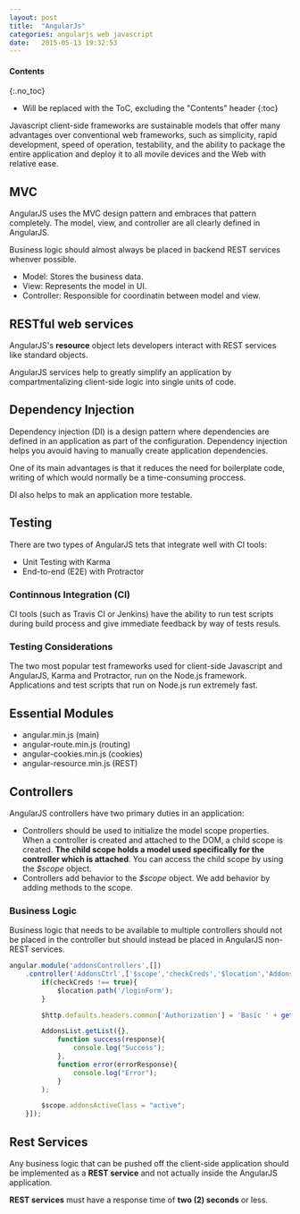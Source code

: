 ```yaml
---
layout: post
title:  "AngularJs"
categories: angularjs web javascript
date:   2015-05-13 19:32:53
---
```


#### Contents
{:.no_toc}

* Will be replaced with the ToC, excluding the "Contents" header
{:toc}

Javascript client-side frameworks are sustainable models that offer many advantages over conventional web frameworks, such as simplicity, rapid development, speed of operation, testability, and the ability to package the entire application and deploy it to all movile devices and the Web with relative ease.

## MVC

AngularJS uses the MVC design pattern and embraces that pattern completely. The model, view, and controller are all clearly defined in AngularJS.

Business logic should almost always be placed in backend REST services whenver possible.

* Model: Stores the business data.
* View: Represents the model in UI.
* Controller: Responsible for coordinatin between model and view.

## RESTful web services

AngularJS's **resource** object lets developers interact with  REST services like standard objects.

AngularJS services help to greatly simplify an application by compartmentalizing client-side logic into single units of code.

## Dependency Injection

Dependency injection (DI) is a design pattern where dependencies are defined in an application as part of the configuration. Dependency injection helps you avouid having to manually create application dependencies.

One of its main advantages is that it reduces the need for boilerplate code, writing of which would normally be a time-consuming proccess.

DI also helps to mak an application more testable.

## Testing

There are two types of AngularJS tets that integrate well with CI tools:

* Unit Testing with Karma
* End-to-end (E2E) with Protractor

### Continnous Integration (CI)

CI tools (such as Travis CI or Jenkins) have the ability to run test scripts during build process and give immediate feedback by way of tests resuls.

### Testing Considerations

The two most popular test frameworks used for client-side Javascript and AngularJS, Karma and Protractor, run on the Node.js framework. Applications and test scripts that run on Node.js run extremely fast.

## Essential Modules

* angular.min.js (main)
* angular-route.min.js (routing)
* angular-cookies.min.js (cookies)
* angular-resource.min.js (REST)

## Controllers

AngularJS controllers have two primary duties in an application:

* Controllers should be used to initialize the model scope properties. When a controller is created and attached to the DOM, a child scope is created. **The child scope holds a model used specifically for the controller which is attached**. You can access the child scope by using the *$scope* object.
* Controllers add behavior to the *$scope* object. We add behavior by adding methods to the scope.

### Business Logic

Business logic that needs to be available to multiple controllers should not be placed in the controller but should instead be placed in AngularJS non-REST services.

```javascript
angular.module('addonsControllers',[])
    .controller('AddonsCtrl',['$scope','checkCreds','$location','AddonsList','$http','getToken',function AddonsCtrl($scope, checkCreds, $location, AddonsList, $http, getToken){
        if(checkCreds !== true){
            $location.path('/loginForm');
        }

        $http.defaults.headers.common['Authorization'] = 'Basic ' + getToken();

        AddonsList.getList({},
            function success(response){
                console.log("Success");
            },
            function error(errorResponse){
                console.log("Error");
            }
        );

        $scope.addonsActiveClass = "active";
    }]);
```

## Rest Services

Any business logic that can be pushed off the client-side application should be implemented as a **REST service** and not actually inside the AngularJS application.

**REST services** must have a response time of **two (2) seconds** or less.
